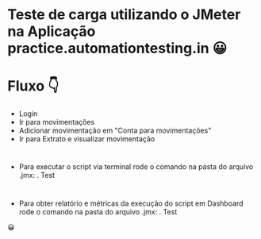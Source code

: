 
# Teste de carga utilizando o JMeter na Aplicação practice.automationtesting.in 😀

# Fluxo 👇
- Login
- Ir para movimentações
- Adicionar movimentação em "Conta para movimentações"
- Ir para Extrato e visualizar movimentação
#
- Para executar o script via terminal rode o comando na pasta do arquivo .jmx:
. Test 
#
- Para obter relatório e métricas da execução do script em Dashboard rode o comando na pasta do arquivo .jmx:
. Test

😀
